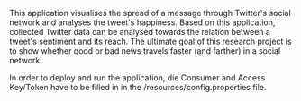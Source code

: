 This application visualises the spread of a message through Twitter's social network and analyses the tweet's happiness. Based on this application, collected Twitter data can be analysed towards the relation between a tweet's sentiment and its reach. The ultimate goal of this research project is to show whether good or bad news travels faster (and farther) in a social network.

In order to deploy and run the application, die Consumer and Access Key/Token have to be filled in in the /resources/config.properties file.  